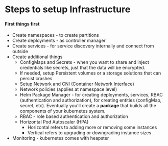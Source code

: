 # Steps to setup Infrastructure

#### First things first

* Create namespaces - to create partitions
* Create deployments - as controller manager
* Create services - for service discovery internally and connect from outside
* Create additional things
  * ConfigMaps and Secrets - when you want to share and inject credentials like secrets, just that the data will be encrypted.
  * If needed, setup Persistent volumes or a storage solutions that can persist crashes
  * Setup Network and CNI \(Container Network Interface\)
  * Network policies \(applies at namespace level\)
  * Helm Package Manager - for creating deployments, services, RBAC \(authentication and authorization\), for creating entities \(configMap, secret, etc\). Eventually you'll create a **package** that builds all the components of your kubernetes system.
  * RBAC - role based authentication and authorization
  * Horizontal Pod Autoscaler \(HPA\)
    * Horizontal refers to adding more or removing some instances
    * Vertical refers to upgrading or downgrading instance sizes
* Monitoring - kubernetes comes with heapster



